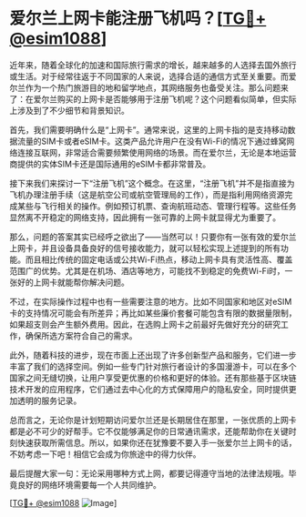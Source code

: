 # 爱尔兰上网卡能注册飞机吗？[[TG💪+ @esim1088](https://t.me/s/esim1088)]

近年来，随着全球化的加速和国际旅行需求的增长，越来越多的人选择去国外旅行或生活。对于经常往返于不同国家的人来说，选择合适的通信方式至关重要。而爱尔兰作为一个热门旅游目的地和留学地点，其网络服务也备受关注。那么问题来了：在爱尔兰购买的上网卡是否能够用于注册飞机呢？这个问题看似简单，但实际上涉及到了不少细节和背景知识。

首先，我们需要明确什么是“上网卡”。通常来说，这里的上网卡指的是支持移动数据流量的SIM卡或者eSIM卡。这类产品允许用户在没有Wi-Fi的情况下通过蜂窝网络连接互联网，非常适合需要频繁使用网络的场景。而在爱尔兰，无论是本地运营商提供的实体SIM卡还是国际通用的eSIM卡都非常普及。

接下来我们来探讨一下“注册飞机”这个概念。在这里，“注册飞机”并不是指直接为飞机办理注册手续（这是航空公司或航空管理局的工作），而是指利用网络资源完成某些与飞行相关的操作。例如预订机票、查询航班动态、管理行程等。这些任务显然离不开稳定的网络支持，因此拥有一张可靠的上网卡就显得尤为重要了。

那么，问题的答案其实已经呼之欲出了——当然可以！只要你有一张有效的爱尔兰上网卡，并且设备具备良好的信号接收能力，就可以轻松实现上述提到的所有功能。而且相比传统的固定电话或公共Wi-Fi热点，移动上网卡具有灵活性高、覆盖范围广的优势。尤其是在机场、酒店等地方，可能找不到稳定的免费Wi-Fi时，一张好的上网卡就能帮你解决问题。

不过，在实际操作过程中也有一些需要注意的地方。比如不同国家和地区对eSIM卡的支持情况可能会有所差异；再比如某些廉价套餐可能包含有限的数据量限制，如果超支则会产生额外费用。因此，在选购上网卡之前最好先做好充分的研究工作，确保所选方案符合自己的需求。

此外，随着科技的进步，现在市面上还出现了许多创新型产品和服务，它们进一步丰富了我们的选择空间。例如一些专门针对旅行者设计的多国漫游卡，可以在多个国家之间无缝切换，让用户享受更优惠的价格和更好的体验。还有那些基于区块链技术开发的应用程序，它们通过去中心化的方式保障用户的隐私安全，同时提供更加透明的服务记录。

总而言之，无论你是计划短期访问爱尔兰还是长期居住在那里，一张优质的上网卡都是必不可少的好帮手。它不仅能够满足你的日常通讯需求，还能帮助你在关键时刻快速获取所需信息。所以，如果你还在犹豫要不要入手一张爱尔兰上网卡的话，不妨考虑一下吧！相信它会成为你旅途中的得力伙伴。

最后提醒大家一句：无论采用哪种方式上网，都要记得遵守当地的法律法规哦。毕竟良好的网络环境需要每一个人共同维护。

[[TG💪+ @esim1088](https://t.me/s/esim1088) ![Image](https://i.postimg.cc/4NQfJmqS/Snipaste-2025-05-13-00-14-12.png)]